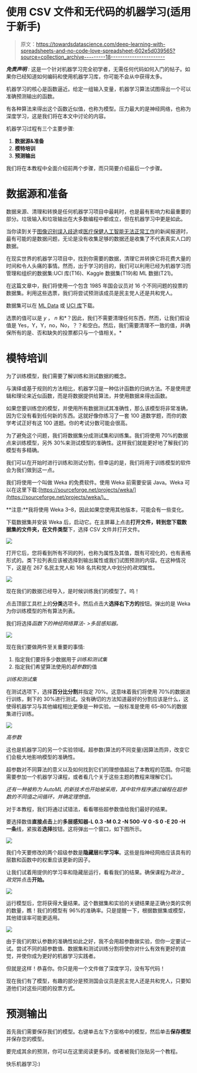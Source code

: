 # 使用 CSV 文件和无代码的机器学习(适用于新手)

> 原文：<https://towardsdatascience.com/deep-learning-with-spreadsheets-and-no-code-love-spreadsheet-602e5d039565?source=collection_archive---------18----------------------->

***免责声明*** *:* 这是一个针对机器学习完全初学者，无需任何代码如何入门的帖子。如果你已经知道如何编码和使用机器学习库，你可能不会从中获得太多。

机器学习的核心是函数逼近。给定一组输入变量，机器学习算法试图得出一个可以准确预测输出的函数。

有各种算法来得出这个函数近似值，也称为模型。压力最大的是神经网络，也称为深度学习，这是我们将在本文中讨论的内容。

机器学习过程有三个主要步骤:

1.  **数据源&准备**
2.  **模特培训**
3.  **预测输出**

我们将在本教程中全面介绍前两个步骤，而只简要介绍最后一个步骤。

# 数据源和准备

数据来源、清理和转换是任何机器学习项目中最耗时，也是最有影响力和最重要的部分。垃圾输入和垃圾输出在大多数编程中都成立，但在机器学习中更是如此。

当你读到关于[图像识别误入歧途](https://www.theverge.com/2018/1/12/16882408/google-racist-gorillas-photo-recognition-algorithm-ai)或[医疗保健人工智能无法正常工作](https://www.statnews.com/2018/07/25/ibm-watson-recommended-unsafe-incorrect-treatments/)的新闻报道时，最有可能的是数据问题，无论是没有收集足够的数据还是收集了不代表真实人口的数据。

在现实世界的机器学习项目中，找到你需要的数据，清理它并转换它将花费大量的时间和令人头痛的事情。然而，出于学习的目的，我们可以利用已经为机器学习而管理和组织的数据集:UCI 库(T16)、Kaggle 数据集(T19)和 ML 数据(T21)。

在这篇文章中，我们将使用一个包含 1985 年国会议员对 16 个不同问题的投票的数据集。利用这些选票，我们将尝试预测该成员是民主党人还是共和党人。

数据集可以在 [ML Data](https://www.mldata.io/dataset-details/congressional_voting/) 或 [UCI 库](https://archive.ics.uci.edu/ml/datasets/Congressional+Voting+Records)下载。

选票的值可以是 *y* ， *n* 和*？因此，我们不需要清理任何东西，然而，让我们假设值是 Yes，Y，Y，no，No，？？和空白。然后，我们需要清理不一致的值，并确保所有的是、否和缺失的投票都只与一个值相关。*

# 模特培训

为了训练模型，我们需要了解训练和测试数据的概念。

与演绎或基于规则的方法相比，机器学习是一种估计函数的归纳方法。不是使用逻辑和理论来近似函数，而是将数据提供给算法，并使用数据来得出函数。

如果您要训练您的模型，并使用所有数据测试其准确性，那么该模型将非常准确，因为它没有看到任何新的东西。这就好像你练习了一套 100 道数学题，而你的数学考试正好有这 100 道题。你的考试分数可能会很高。

为了避免这个问题，我们将数据集分成测试集和训练集。我们将使用 70%的数据点来训练模型，另外 30%来测试模型的准确性。这样我们就能更好地了解我们的模型有多精确。

我们可以在开始时进行训练和测试分割，但幸运的是，我们将用于训练模型的软件会为我们做到这一点。

我们将使用一个叫做 Weka 的免费软件。使用 Weka 前需要安装 Java。Weka 可以在这里下载:[https://sourceforge.net/projects/weka/](https://sourceforge.net/projects/weka/)。

**注意:**我将使用 Weka 3–8，因此如果您使用其他版本，可能会有一些变化。

下载数据集并安装 Weka 后，启动它。在主屏幕上点击**打开文件，**转到您下载数据集的文件夹，在**文件类型**下，选择 CSV 文件并打开文件。

![](img/369b7c35d996c3377ddb2e5609a56c80.png)

打开它后，您将看到所有不同的列，也称为属性及其值，既有可视化的，也有表格形式的。类下拉列表应该被选择到输出属性或我们试图预测的内容。在这种情况下，这是在 267 名民主党人和 168 名共和党人中划分的*政党*属性。

![](img/05836875858cf1e8d678da914caf70fa.png)

现在我们的数据已经导入，是时候训练我们的模型了。呜！

点击顶部工具栏上的**分类**选项卡。然后点击大**选择右下方的**按钮。弹出的是 Weka 为你训练模型的所有算法列表。

我们将选择*函数下的神经网络算法- >多层感知器。*

![](img/7e4662a86524fb794955071f0fe8859f.png)

现在我们要做两件至关重要的事情:

1.  指定我们要将多少数据用于*训练和测试集*
2.  指定我们希望算法使用的*超参数*的值

*训练和测试集*

在测试选项下，选择**百分比分割**并指定 70%。这意味着我们将使用 70%的数据进行训练，剩下的 30%进行测试。没有确切的方法知道最好的分割应该是什么，这使得机器学习与其他编程相比更像是一种实验。一般标准是使用 65–80%的数据集进行训练。

![](img/61578885571dd578172e352439291f35.png)

*高参数*

这也是机器学习的另一个实验领域。超参数(算法的不同变量)因算法而异，改变它们会极大地影响模型的准确性。

超参数对不同算法的意义以及如何找到它们的理想值超出了本教程的范围。你可能需要参加一个机器学习课程，或者看几个关于这些主题的教程来理解它们。

*还有一种被称为 AutoML 的新技术也开始被采用，其中软件程序通过编程在超参数的不同值之间循环，并确定理想值。*

对于本教程，我们将通过试错法，看看哪些超参数值给我们最好的结果。

要选择数值**直接点击**上的**多层感知器-L 0.3 -M 0.2 -N 500 -V 0 -S 0 -E 20 -H 一条**线，紧挨着**选择**按钮。这将弹出一个窗口，如下图所示。

![](img/8f06a9f385ccd74148bdaef9d2da1edc.png)

我们今天要修改的两个超级参数是**隐藏层**和**学习率**。这些是指神经网络应该具有的层数和函数中的权重应该更新的因子。

让我们试着用提供的学习率和隐藏层运行，看看我们的结果。确保课程为*政治 _ 政党*并点击**开始。**

![](img/ac916f2fda01a78f84dfd9f5b8a44846.png)

运行模型后，您将获得大量结果。这个数据集和实验的关键结果是正确分类的实例的数量，瞧！我们的模型有 96%的准确率。只是提醒一下，根据数据集或模型，其他错误率可能更适用。

![](img/a8c3cb669a121c404f76fc28df97c03b.png)

由于我们的默认参数的准确性如此之好，我不会用超参数做实验，但你一定要试一试。尝试不同的超参数值、数据集和测试训练分割将使你对什么有效有更好的直觉，并使你成为更好的机器学习实践者。

但就是这样！恭喜你。你只是用一个文件做了深度学习，没有写代码！

现在我们有了模型，有趣的部分是预测国会议员是民主党人还是共和党人，只要知道他们对这些问题的投票方式。

# **预测输出**

首先我们需要保存我们的模型。右键单击左下方窗格中的模型，然后单击**保存模型**并保存您的模型。

要完成其余的预测，你可以在这里阅读更多的。或者被我们张贴另一个教程。

快乐机器学习:)